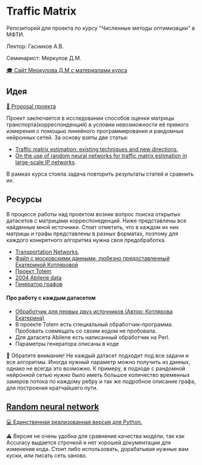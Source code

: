 # Traffic Matrix 
Репозиторий для проекта по курсу "Численные методы оптимизации" в МФТИ. 

Лектор: Гасников А.В.

Семинарист: Меркулов Д.М.

[🎓 Сайт Меркулова Д.М с материалами курса](https://fmin.xyz/)


## Идея
[📘 Proposal проекта](https://github.com/GrebenkovaO/Traffic_matrix/blob/master/Proposal_Grebenkova.pdf)

Проект заключается в исследовании способов оценки матрицы транспорта(корреспонденций) в условии невозможности её прямого измерения с помощью линейного программирования и рандомных нейронных сетей. 
За основу взяты две статьи:
- [Traffic matrix estimation: existing techniques and new directions](https://www.researchgate.net/publication/221164004_Traffic_matrix_estimation_existing_techniques_and_new_directions),
- [On the use of random neural networks for traffic matrix estimation in large-scale IP networks](https://www.researchgate.net/publication/220762265_On_the_use_of_random_neural_networks_for_traffic_matrix_estimation_in_large-scale_IP_networks).

В рамках курса стояла задача повторить результаты статей и сравнить их.

## Ресурсы 
В процессе работы над проектом возник вопрос поиска открытых датасетов с матрицами корреспонеденций. Ниже представлены все найденные мной источники.
Стоит отметить, что в каждом их них матрицы и графы представлены в разных форматах, поэтому для каждого конкретного алгоритма нужна своя предобработка.
- [Transportation Networks](https://github.com/bstabler/TransportationNetworks/),
- [Файл с московскими данными, любезно предоставленный Екатериной Котляровой](https://github.com/tamamolis/traffic_flows/blob/master/traffic_moscow.csv)
- [Проект Totem](https://totem.info.ucl.ac.be/dataset.html)
- [2004 Abilene data](http://www.maths.adelaide.edu.au/matthew.roughan/project/traffic_matrix/)
- [Генератор графов](https://github.com/GrebenkovaO/Traffic_matrix/blob/master/code/RNN.ipynb)

#### Про работу с каждым датасетом
- [Обработчик для первых двух источников (Автор: Котлярова Екатерина)](https://github.com/tamamolis/TransportNet/blob/master/Stable%20Dynamic%20%26%20Beckman/data_handler.py)
- В проекте Totem есть специальный обработчик-программа. Пробовать совмещать со своим кодом не пробовала.
- Для датасета Abilene есть написанный обработчик на Perl.
- Параметры генератора описаны в коде

🚨 Обратите внимание! Не каждый датасет подходит под все задачи и все алгоритмы. Иногда нужный параметр можно получить из данных, однако не всегда это возможно.
К примеру, в подходе с рандомной нейронной сетью нужно было иметь большое количество временных замеров потока по каждому ребру и так же подробное описание графа, для построения кратчайшего пути.

## [Random neural network](https://en.wikipedia.org/wiki/Random_neural_network)
[💻 Единственная реализованная версия для Python.](https://pypi.org/project/rnnsim/)

⚠️ Версия не очень удобна для сравнения качества модели, так как Accuracy выдается строчкой и нет хорошей документации для изменения кода. Стоит либо использовать,
дорабатывая нужные вам куски, или писать сеть заново.



